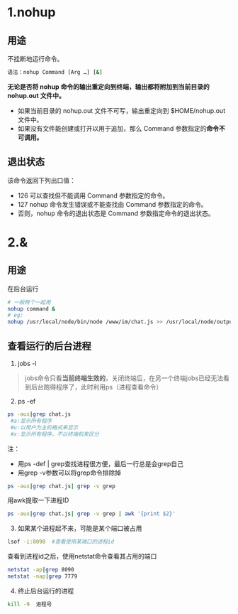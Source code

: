 # 1.nohup

## 用途

不挂断地运行命令。

```bash
语法：nohup Command [Arg …] [&]
```

**无论是否将 nohup 命令的输出重定向到终端，输出都将附加到当前目录的 nohup.out 文件中。**

- 如果当前目录的 nohup.out 文件不可写，输出重定向到 $HOME/nohup.out 文件中。
- 如果没有文件能创建或打开以用于追加，那么 Command 参数指定的**命令不可调用。**

## 退出状态

该命令返回下列出口值：

- 126 可以查找但不能调用 Command 参数指定的命令。
- 127 nohup 命令发生错误或不能查找由 Command 参数指定的命令。
- 否则，nohup 命令的退出状态是 Command 参数指定命令的退出状态。

# 2.&

## 用途

在后台运行

```bash
# 一般两个一起用
nohup command &
# eg:
nohup /usr/local/node/bin/node /www/im/chat.js >> /usr/local/node/output.log 2>&1 &
```

## 查看运行的后台进程

1. jobs -l

> jobs命令只看**当前终端生效的**，关闭终端后，在另一个终端jobs已经无法看到后台跑得程序了，此时利用ps（进程查看命令）

2. ps -ef

```bash
ps -aux|grep chat.js
 #a:显示所有程序
 #u:以用户为主的格式来显示
 #x:显示所有程序，不以终端机来区分
```

注：

- 用ps -def | grep查找进程很方便，最后一行总是会grep自己
- 用grep -v参数可以将grep命令排除掉

```bash
ps -aux|grep chat.js| grep -v grep
```

用awk提取一下进程ID

```bash
ps -aux|grep chat.js| grep -v grep | awk '{print $2}'
```

3. 如果某个进程起不来，可能是某个端口被占用

```bash
lsof -i:8090  #查看使用某端口的进程id
```

 查看到进程id之后，使用netstat命令查看其占用的端口

```bash
netstat -ap|grep 8090
netstat -nap|grep 7779
```

4. 终止后台运行的进程

```bash
kill -9  进程号
```
